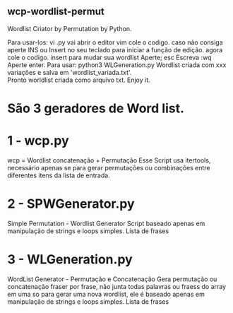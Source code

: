 ## wcp-wordlist-permut
 Wordlist Criator by Permutation  by Python.

 Para usar-los:
 vi <nome da wordlist>.py
 vai abrir o editor vim
 cole o codigo.
 caso não consiga aperte INS ou Insert no seu teclado para iniciar a função de edição.
 agora cole o codigo. 
 insert para mudar sua wordlist
 Aperte; esc
 Escreva :wq
 Aperte enter.
 Para usar:
 python3 WLGeneration.py
 Wordlist criada com xxx variações e salva em 'wordlist_variada.txt'.  
 Pronto worldlist criada como arquivo txt.
 Enjoy it.

# São 3 geradores de Word list.

# 1 -  wcp.py
 wcp = Wordlist concatenação + Permutação
 Esse Script usa  itertools, necessário apenas se para gerar permutações ou combinações entre diferentes itens da lista de entrada.

# 2 - SPWGenerator.py
 Simple Permutation - Wordlist Generator
 Script baseado apenas em manipulação de strings e loops simples.
 Lista de frases

# 3 -  WLGeneration.py
 WordList Generator - Permutação e Concatenação
 Gera permutação ou concatenação fraser por frase, não junta todas palavras ou fraess do array em uma so para gerar uma nova wordlist, ele é baseado apenas em 
 manipulação de strings e loops simples.
 Lista de frases

